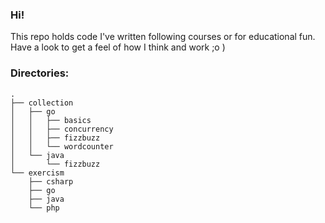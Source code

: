 ### Hi!
This repo holds code I've written following courses or for educational fun. Have a look to get a feel of how I think and work ;o )

### Directories:
```
.
├── collection
│   ├── go
│   │   ├── basics
│   │   ├── concurrency
│   │   ├── fizzbuzz
│   │   └── wordcounter
│   └── java
│       └── fizzbuzz
└── exercism
    ├── csharp
    ├── go
    ├── java
    └── php
```